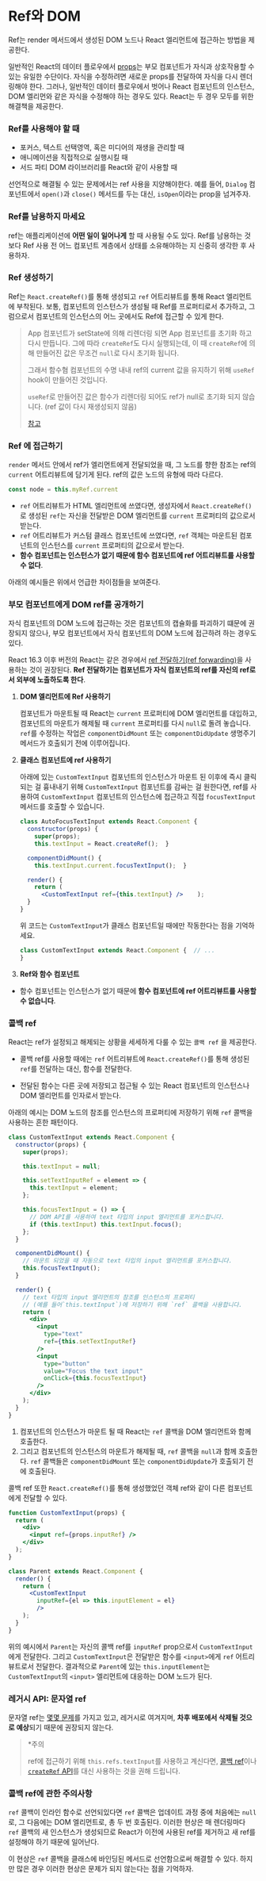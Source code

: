 # Ref와 DOM

Ref는 render 메서드에서 생성된 DOM 노드나 React 엘리먼트에 접근하는 방법을 제공한다.

일반적인 React의 데이터 플로우에서 [props](https://ko.reactjs.org/docs/components-and-props.html)는 부모 컴포넌트가 자식과 상호작용할 수 있는 유일한 수단이다. 자식을 수정하려면 새로운 props를 전달하여 자식을 다시 렌더링해야 한다. 그러나, 일반적인 데이터 플로우에서 벗어나 React 컴포넌트의 인스턴스, DOM 엘리먼와 같은 자식을 수정해야 하는 경우도 있다. React는 두 경우 모두를 위한 해결책을 제공한다.



### Ref를 사용해야 할 때

- 포커스, 텍스트 선택영역, 혹은 미디어의 재생을 관리할 때
- 애니메이션을 직접적으로 실행시킬 때
- 서드 파티 DOM 라이브러리를 React와 같이 사용할 때

선언적으로 해결될 수 있는 문제에서는 ref 사용을 지양해야한다. 예를 들어, `Dialog` 컴포넌트에서 `open()`과 `close()` 메서드를 두는 대신, `isOpen`이라는 prop을 넘겨주자.



### Ref를 남용하지 마세요

ref는 애플리케이션에 **어떤 일이 일어나게** 할 때 사용될 수도 있다. Ref를 남용하는 것 보다 Ref 사용 전 어느 컴포넌트 계층에서 상태를 소유해야하는 지 신중히 생각한 후 사용하자.



### Ref 생성하기

Ref는 `React.createRef()`를 통해 생성되고 `ref` 어트리뷰트를 통해 React 엘리먼트에 부착된다. 보통, 컴포넌트의 인스턴스가 생성될 때 Ref를 프로퍼티로서 추가하고, 그럼으로서 컴포넌트의 인스턴스의 어느 곳에서도 Ref에 접근할 수 있게 한다.



> App 컴포넌트가 setState에 의해 리렌더링 되면 App 컴포넌트를 초기화 하고 다시 만듭니다. 그에 따라 `createRef`도 다시 실행되는데, 이 때 `createRef`에 의해 만들어진 값은 무조건 `null`로 다시 초기화 됩니다.
>
> 그래서 함수혐 컴포넌트의 수명 내내 ref의 current 값을 유지하기 위해 `useRef` hook이 만들어진 것입니다.
>
> `useRef`로 만들어진 값은 함수가 리렌더링 되어도 ref가 null로 초기화 되지 않습니다. (ref 값이 다시 재생성되지 않음)
>
> [참고](https://kyounghwan01.github.io/blog/React/useRef-createRef/#%E1%84%92%E1%85%A1%E1%86%B7%E1%84%89%E1%85%AE%E1%84%92%E1%85%A7%E1%86%BC-%E1%84%8F%E1%85%A5%E1%86%B7%E1%84%91%E1%85%A9%E1%84%82%E1%85%A5%E1%86%AB%E1%84%90%E1%85%B3)

### Ref 에 접근하기

`render` 메서드 안에서 ref가 엘리먼트에게 전달되었을 때, 그 노드를 향한 참조는 ref의 `current` 어트리뷰트에 담기게 된다. ref의 값은 노드의 유형에 따라 다르다.

```jsx
const node = this.myRef.current
```

- `ref` 어트리뷰트가 HTML 엘리먼트에 쓰였다면, 생성자에서 `React.createRef()`로 생성된 `ref`는 자신을 전달받은 DOM 엘리먼트를 `current` 프로퍼티의 값으로서 받는다.
- `ref` 어트리뷰트가 커스텀 클래스 컴포넌트에 쓰였다면, `ref` 객체는 마운트된 컴포넌트의 인스턴스를 `current` 프로퍼티의 값으로서 받는다.
- **함수 컴포넌트는 인스턴스가 없기 때문에 함수 컴포넌트에 ref 어트리뷰트를 사용할 수 없다**.

아래의 예시들은 위에서 언급한 차이점들을 보여준다.

#### 

### 부모 컴포넌트에게 DOM ref를 공개하기

자식 컴포넌트의 DOM 노드에 접근하는 것은 컴포넌트의 캡슐화를 파괴하기 떄문에 권장되지 않으나, 부모 컴포넌트에서 자식 컴포넌트의 DOM 노드에 접근하려 하는 경우도 있다. 

React 16.3 이후 버전의 React는 같은 경우에서 [ref 전달하기(ref forwarding)](https://ko.reactjs.org/docs/forwarding-refs.html)을 사용하는 것이 권장된다. **Ref 전달하기는 컴포넌트가 자식 컴포넌트의 ref를 자신의 ref로서 외부에 노출하도록 한다**. 

1. **DOM 엘리먼트에 Ref 사용하기**

   컴포넌트가 마운트될 때 React는 `current` 프로퍼티에 DOM 엘리먼트를 대입하고, 컴포넌트의 마운트가 해제될 때 `current` 프로퍼티를 다시 `null`로 돌려 놓습니다. `ref`를 수정하는 작업은 `componentDidMount` 또는 `componentDidUpdate` 생명주기 메서드가 호출되기 전에 이루어집니다.

2. **클래스 컴포넌트에 ref 사용하기**

   아래에 있는 `CustomTextInput` 컴포넌트의 인스턴스가 마운트 된 이후에 즉시 클릭되는 걸 흉내내기 위해 `CustomTextInput` 컴포넌트를 감싸는 걸 원한다면, ref를 사용하여 `CustomTextInput` 컴포넌트의 인스턴스에 접근하고 직접 `focusTextInput` 메서드를 호출할 수 있습니다.

   ```jsx
   class AutoFocusTextInput extends React.Component {
     constructor(props) {
       super(props);
       this.textInput = React.createRef();  }
   
     componentDidMount() {
       this.textInput.current.focusTextInput();  }
   
     render() {
       return (
         <CustomTextInput ref={this.textInput} />    );
     }
   }
   ```

   위 코드는 `CustomTextInput`가 클래스 컴포넌트일 때에만 작동한다는 점을 기억하세요.

   ```jsx
   class CustomTextInput extends React.Component {  // ...
   }
   ```

3. **Ref와 함수 컴포넌트**

- 함수 컴포넌트는 인스턴스가 없기 때문에 **함수 컴포넌트에 ref 어트리뷰트를 사용할 수 없습니다**.



### 콜백 ref

React는 ref가 설정되고 해제되는 상황을 세세하게 다룰 수 있는 `콜백 ref` 을 제공한다.

- 콜백 ref를 사용할 때에는 `ref` 어트리뷰트에 `React.createRef()`를 통해 생성된 `ref`를 전달하는 대신, 함수를 전달한다. 

- 전달된 함수는 다른 곳에 저장되고 접근될 수 있는 React 컴포넌트의 인스턴스나 DOM 엘리먼트를 인자로서 받는다.

  

아래의 예시는 DOM 노드의 참조를 인스턴스의 프로퍼티에 저장하기 위해 `ref` 콜백을 사용하는 흔한 패턴이다.

```jsx
class CustomTextInput extends React.Component {
  constructor(props) {
    super(props);

    this.textInput = null;

    this.setTextInputRef = element => {
      this.textInput = element;
    };

    this.focusTextInput = () => {
      // DOM API를 사용하여 text 타입의 input 엘리먼트를 포커스합니다.
      if (this.textInput) this.textInput.focus();
    };
  }

  componentDidMount() {
    // 마운트 되었을 때 자동으로 text 타입의 input 엘리먼트를 포커스합니다.
    this.focusTextInput();
  }

  render() {
    // text 타입의 input 엘리먼트의 참조를 인스턴스의 프로퍼티
    // (예를 들어`this.textInput`)에 저장하기 위해 `ref` 콜백을 사용합니다.
    return (
      <div>
        <input
          type="text"
          ref={this.setTextInputRef}
        />
        <input
          type="button"
          value="Focus the text input"
          onClick={this.focusTextInput}
        />
      </div>
    );
  }
}
```

1) 컴포넌트의 인스턴스가 마운트 될 때 React는 `ref` 콜백을 DOM 엘리먼트와 함께 호출한다. 
2) 그리고 컴포넌트의 인스턴스의 마운트가 해제될 때, `ref` 콜백을 `null`과 함께 호출한다. `ref` 콜백들은 `componentDidMount` 또는 `componentDidUpdate`가 호출되기 전에 호출된다.



콜백 ref 또한 `React.createRef()`를 통해 생성했었던 객체 ref와 같이 다른 컴포넌트에게 전달할 수 있다.

```jsx
function CustomTextInput(props) {
  return (
    <div>
      <input ref={props.inputRef} />    
    </div>
  );
}

class Parent extends React.Component {
  render() {
    return (
      <CustomTextInput
        inputRef={el => this.inputElement = el}      
        />
    );
  }
}
```

위의 예시에서 `Parent`는 자신의 콜백 ref를 `inputRef` prop으로서 `CustomTextInput`에게 전달한다. 그리고 `CustomTextInput`은 전달받은 함수를 `<input>`에게 `ref` 어트리뷰트로서 전달한다. 결과적으로 `Parent`에 있는 `this.inputElement`는 `CustomTextInput`의 `<input>` 엘리먼트에 대응하는 DOM 노드가 된다.

### 

### 레거시 API: 문자열 ref

문자열 ref는 [몇몇 문제](https://github.com/facebook/react/pull/8333#issuecomment-271648615)를 가지고 있고, 레거시로 여겨지며, **차후 배포에서 삭제될 것으로 예상**되기 때문에 권장되지 않는다.

> *주의
>
> ref에 접근하기 위해 `this.refs.textInput`를 사용하고 계신다면, [콜백 ref](https://ko.reactjs.org/docs/refs-and-the-dom.html#callback-refs)이나 [`createRef` API](https://ko.reactjs.org/docs/refs-and-the-dom.html#creating-refs)를 대신 사용하는 것을 권해 드립니다.

### 

### 콜백 ref에 관한 주의사항

`ref` 콜백이 인라인 함수로 선언되있다면 `ref` 콜백은 업데이트 과정 중에 처음에는 `null`로, 그 다음에는 DOM 엘리먼트로, 총 두 번 호출된다. 이러한 현상은 매 렌더링마다 `ref` 콜백의 새 인스턴스가 생성되므로 React가 이전에 사용된 ref를 제거하고 새 ref를 설정해야 하기 때문에 일어난다.

 이 현상은 `ref` 콜백을 클래스에 바인딩된 메서드로 선언함으로써 해결할 수 있다. 하지만 많은 경우 이러한 현상은 문제가 되지 않는다는 점을 기억하자.

